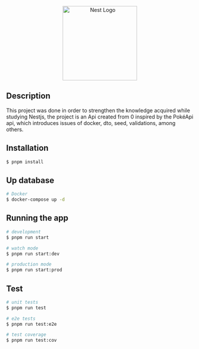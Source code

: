 <p align="center">
  <a href="http://nestjs.com/" target="blank"><img src="https://nestjs.com/img/logo-small.svg" width="200" alt="Nest Logo" /></a>
</p>



## Description

This project was done in order to strengthen the knowledge acquired while studying Nestjs, the project is an Api created from 0 inspired by the PokéApi api, which introduces issues of docker, dto, seed, validations, among others.

## Installation

```bash
$ pnpm install
```


## Up database

```bash
# Docker
$ docker-compose up -d
```



## Running the app

```bash
# development
$ pnpm run start

# watch mode
$ pnpm run start:dev

# production mode
$ pnpm run start:prod
```

## Test

```bash
# unit tests
$ pnpm run test

# e2e tests
$ pnpm run test:e2e

# test coverage
$ pnpm run test:cov


```




